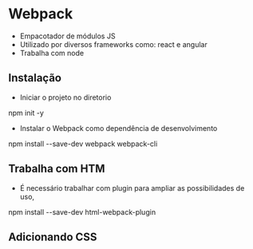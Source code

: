# Webpack
- Empacotador de módulos JS
- Utilizado por diversos frameworks como: react e angular
- Trabalha com node

## Instalação
- Iniciar o projeto no diretorio

npm init -y

- Instalar o Webpack como dependência de desenvolvimento

npm install --save-dev webpack webpack-cli

## Trabalha com HTM
- É necessário trabalhar com plugin para ampliar as possibilidades de uso,

npm install --save-dev html-webpack-plugin

## Adicionando CSS
